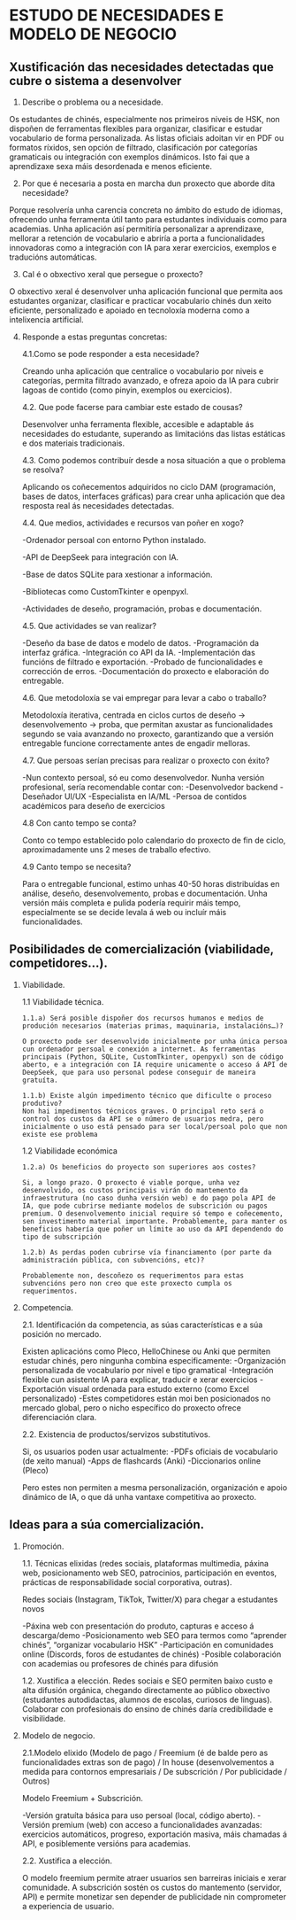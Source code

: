 # ESTUDO DE NECESIDADES E MODELO DE NEGOCIO

## Xustificación das necesidades detectadas que cubre o sistema a desenvolver
1.	Describe o problema ou a necesidade.

Os estudantes de chinés, especialmente nos primeiros niveis de HSK, non dispoñen de ferramentas flexibles para organizar, clasificar e estudar vocabulario de forma personalizada. As listas oficiais adoitan vir en PDF ou formatos ríxidos, sen opción de filtrado, clasificación por categorías gramaticais ou integración con exemplos dinámicos. Isto fai que a aprendizaxe sexa máis desordenada e menos eficiente.

2.	Por que é necesaria a posta en marcha dun proxecto que aborde dita necesidade?

Porque resolvería unha carencia concreta no ámbito do estudo de idiomas, ofrecendo unha ferramenta útil tanto para estudantes individuais como para academias. Unha aplicación así permitiría personalizar a aprendizaxe, mellorar a retención de vocabulario e abriría a porta a funcionalidades innovadoras como a integración con IA para xerar exercicios, exemplos e traducións automáticas.

3.	Cal é o obxectivo xeral que persegue o proxecto?

O obxectivo xeral é desenvolver unha aplicación funcional que permita aos estudantes organizar, clasificar e practicar vocabulario chinés dun xeito eficiente, personalizado e apoiado en tecnoloxía moderna como a intelixencia artificial.

4.	Responde a estas preguntas concretas:

    4.1.Como se pode responder a esta necesidade? 
    
    Creando unha aplicación que centralice o vocabulario por niveis e categorías, permita filtrado avanzado, e ofreza apoio da IA para cubrir lagoas de contido (como pinyin, exemplos ou exercicios).

    4.2. Que pode facerse para cambiar este estado de cousas? 

    Desenvolver unha ferramenta flexible, accesible e adaptable ás necesidades do estudante, superando as limitacións das listas estáticas e dos materiais tradicionais.
    
    4.3. Como podemos contribuír desde a nosa situación a que o problema se resolva?

    Aplicando os coñecementos adquiridos no ciclo DAM (programación, bases de datos, interfaces gráficas) para crear unha aplicación que dea resposta real ás necesidades detectadas.
    
    4.4. Que medios, actividades e recursos van poñer en xogo? 

    -Ordenador persoal con entorno Python instalado.

    -API de DeepSeek para integración con IA.

    -Base de datos SQLite para xestionar a información.

    -Bibliotecas como CustomTkinter e openpyxl.

    -Actividades de deseño, programación, probas e documentación.
    
    4.5. Que actividades se van realizar?

    -Deseño da base de datos e modelo de datos.
    -Programación da interfaz gráfica.
    -Integración co API da IA.
    -Implementación das funcións de filtrado e exportación.
    -Probado de funcionalidades e corrección de erros.
    -Documentación do proxecto e elaboración do entregable.
    
    4.6. Que metodoloxía se vai empregar para levar a cabo o traballo?

    Metodoloxía iterativa, centrada en ciclos curtos de deseño → desenvolvemento → proba, que permitan axustar as funcionalidades segundo se vaia avanzando no proxecto, garantizando que a versión entregable funcione correctamente antes de engadir melloras.
    
    4.7. Que persoas serían precisas para realizar o proxecto con éxito? 
    
    -Nun contexto persoal, só eu como desenvolvedor. Nunha versión profesional, sería recomendable contar con:
    -Desenvolvedor backend
    -Deseñador UI/UX
    -Especialista en IA/ML
    -Persoa de contidos académicos para deseño de exercicios

    4.8 Con canto tempo se conta? 
    
    Conto co tempo establecido polo calendario do proxecto de fin de ciclo, aproximadamente uns 2 meses de traballo efectivo.

    4.9 Canto tempo se necesita?

    Para o entregable funcional, estimo unhas 40-50 horas distribuídas en análise, deseño, desenvolvemento, probas e documentación. Unha versión máis completa e pulida podería requirir máis tempo, especialmente se se decide levala á web ou incluír máis funcionalidades.



## Posibilidades de comercialización (viabilidade, competidores…).
1.	Viabilidade.

    1.1	Viabilidade técnica.
    
        1.1.a) Será posible dispoñer dos recursos humanos e medios de produción necesarios (materias primas, maquinaria, instalacións…)?

        O proxecto pode ser desenvolvido inicialmente por unha única persoa cun ordenador persoal e conexión a internet. As ferramentas principais (Python, SQLite, CustomTkinter, openpyxl) son de código aberto, e a integración con IA require unicamente o acceso á API de DeepSeek, que para uso personal podese conseguir de maneira gratuíta.
        
        1.1.b) Existe algún impedimento técnico que dificulte o proceso produtivo?
        Non hai impedimentos técnicos graves. O principal reto será o control dos custos da API se o número de usuarios medra, pero inicialmente o uso está pensado para ser local/persoal polo que non existe ese problema
        
    1.2	Viabilidade económica
    
        1.2.a) Os beneficios do proyecto son superiores aos costes?
        
        Si, a longo prazo. O proxecto é viable porque, unha vez desenvolvido, os custos principais virán do mantemento da infraestrutura (no caso dunha versión web) e do pago pola API de IA, que pode cubrirse mediante modelos de subscrición ou pagos premium. O desenvolvemento inicial require só tempo e coñecemento, sen investimento material importante. Probablemente, para manter os beneficios habería que poñer un límite ao uso da API dependendo do tipo de subscripción

        1.2.b) As perdas poden cubrirse vía financiamento (por parte da administración pública, con subvencións, etc)?

        Probablemente non, descoñezo os requerimentos para estas subvencións pero non creo que este proxecto cumpla os requerimentos.

        
2.	Competencia.

    2.1. Identificación da competencia, as súas características e a súa posición no mercado.

    Existen aplicacións como Pleco, HelloChinese ou Anki que permiten estudar chinés, pero ningunha combina especificamente:
    -Organización personalizada de vocabulario por nivel e tipo gramatical
    -Integración flexible cun asistente IA para explicar, traducir e xerar exercicios
    -Exportación visual ordenada para estudo externo (como Excel personalizado)
    -Estes competidores están moi ben posicionados no mercado global, pero o nicho específico do proxecto ofrece diferenciación clara.

    2.2. Existencia de productos/servizos substitutivos.

    Si, os usuarios poden usar actualmente:
    -PDFs oficiais de vocabulario (de xeito manual)
    -Apps de flashcards (Anki)
    -Diccionarios online (Pleco)

    Pero estes non permiten a mesma personalización, organización e apoio dinámico de IA, o que dá unha vantaxe competitiva ao proxecto.

## Ideas para a súa comercialización.
1.	Promoción.

    1.1.	Técnicas elixidas (redes sociais, plataformas multimedia, páxina web, posicionamento web SEO, patrocinios, participación en eventos, prácticas de responsabilidade social corporativa, outras).

    Redes sociais (Instagram, TikTok, Twitter/X) para chegar a estudantes novos

    -Páxina web con presentación do produto, capturas e acceso á descarga/demo
    -Posicionamento web SEO para termos como “aprender chinés”, “organizar vocabulario HSK”
    -Participación en comunidades online (Discords, foros de estudantes de chinés)
    -Posible colaboración con academias ou profesores de chinés para difusión
    
    1.2.	Xustifica a elección.
    Redes sociais e SEO permiten baixo custo e alta difusión orgánica, chegando directamente ao público obxectivo (estudantes autodidactas, alumnos de escolas, curiosos de linguas). Colaborar con profesionais do ensino de chinés daría credibilidade e visibilidade.
    
2.	Modelo de negocio.

    2.1.Modelo elixido (Modelo de pago / Freemium (é de balde pero as funcionalidades extras son de pago) / In house (desenvolvementos a medida para contornos empresariais / De subscrición / Por publicidade / Outros)
    
    Modelo Freemium + Subscrición.

    -Versión gratuíta básica para uso persoal (local, código aberto).
    -Versión premium (web) con acceso a funcionalidades avanzadas: exercicios automáticos, progreso, exportación masiva, máis chamadas á API, e posiblemente versións para academias.

    2.2. Xustifica a elección.

    O modelo freemium permite atraer usuarios sen barreiras iniciais e xerar comunidade. A subscrición sostén os custos do mantemento (servidor, API) e permite monetizar sen depender de publicidade nin comprometer a experiencia de usuario.